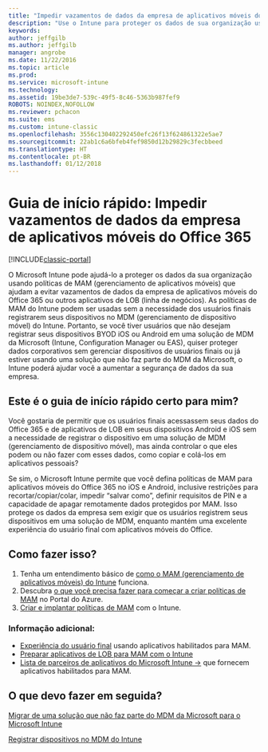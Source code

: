```yaml
---
title: "Impedir vazamentos de dados da empresa de aplicativos móveis do Office 365"
description: "Use o Intune para proteger os dados de sua organização usando políticas de MAM (gerenciamento de aplicativo móvel) que ajudam a evitar vazamentos de dados da empresa de aplicativos móveis do Office 365 ou outros aplicativos de LOB (linha de negócios)."
keywords: 
author: jeffgilb
ms.author: jeffgilb
manager: angrobe
ms.date: 11/22/2016
ms.topic: article
ms.prod: 
ms.service: microsoft-intune
ms.technology: 
ms.assetid: 19be3de7-539c-49f5-8c46-5363b987fef9
ROBOTS: NOINDEX,NOFOLLOW
ms.reviewer: pchacon
ms.suite: ems
ms.custom: intune-classic
ms.openlocfilehash: 3556c130402292450efc26f13f624861322e5ae7
ms.sourcegitcommit: 22ab1c6a6bfeb4fef9850d12b29829c3fecbbeed
ms.translationtype: HT
ms.contentlocale: pt-BR
ms.lasthandoff: 01/12/2018
---
```

# <a name="quick-start-guide-prevent-company-data-leaks-from-office-365-mobile-apps"></a>Guia de início rápido: Impedir vazamentos de dados da empresa de aplicativos móveis do Office 365

[!INCLUDE[classic-portal](../includes/classic-portal.md)]

O Microsoft Intune pode ajudá-lo a proteger os dados da sua organização usando políticas de MAM (gerenciamento de aplicativos móveis) que ajudam a evitar vazamentos de dados da empresa de aplicativos móveis do Office 365 ou outros aplicativos de LOB (linha de negócios). As políticas de MAM do Intune podem ser usadas sem a necessidade dos usuários finais registrarem seus dispositivos no MDM (gerenciamento de dispositivo móvel) do Intune. Portanto, se você tiver usuários que não desejam registrar seus dispositivos BYOD iOS ou Android em uma solução de MDM da Microsoft (Intune, Configuration Manager ou EAS), quiser proteger dados corporativos sem gerenciar dispositivos de usuários finais ou já estiver usando uma solução que não faz parte do MDM da Microsoft, o Intune poderá ajudar você a aumentar a segurança de dados da sua empresa.   

## <a name="is-this-quick-start-guide-right-for-me"></a>Este é o guia de início rápido certo para mim?
Você gostaria de permitir que os usuários finais acessassem seus dados do Office 365 e de aplicativos de LOB em seus dispositivos Android e iOS sem a necessidade de registrar o dispositivo em uma solução de MDM (gerenciamento de dispositivo móvel), mas ainda controlar o que eles podem ou não fazer com esses dados, como copiar e colá-los em aplicativos pessoais?

Se sim, o Microsoft Intune permite que você defina políticas de MAM para aplicativos móveis do Office 365 no iOS e Android, inclusive restrições para recortar/copiar/colar, impedir “salvar como”, definir requisitos de PIN e a capacidade de apagar remotamente dados protegidos por MAM.  Isso protege os dados da empresa sem exigir que os usuários registrem seus dispositivos em uma solução de MDM, enquanto mantém uma excelente experiência do usuário final com aplicativos móveis do Office.

## <a name="how-do-i-do-it"></a>Como fazer isso?
1.  Tenha um entendimento básico de [como o MAM (gerenciamento de aplicativos móveis) do Intune](/intune-classic/deploy-use/protect-app-data-using-mobile-app-management-policies-with-microsoft-intune) funciona.
2.  Descubra [o que você precisa fazer para começar a criar políticas de MAM](/intune-classic/deploy-use/get-ready-to-configure-mobile-app-management-policies-with-microsoft-intune) no Portal do Azure.
3.  [Criar e implantar políticas de MAM](/intune-classic/deploy-use/get-ready-to-configure-mobile-app-management-policies-with-microsoft-intune) com o Intune.

### <a name="additional-information"></a>Informação adicional:
- [Experiência do usuário final](/intune-classic/deploy-use/end-user-experience-for-mam-enabled-apps-with-microsoft-intune) usando aplicativos habilitados para MAM.
- [Preparar aplicativos de LOB para MAM com o Intune](/intune/apps-prepare-mobile-application-management)
- <a href="https://www.microsoft.com/cloud-platform/microsoft-intune-partners" target="_blank"> Lista de parceiros de aplicativos do Microsoft Intune &rarr;</a> que fornecem aplicativos habilitados para MAM.

## <a name="what-should-i-do-next"></a>O que devo fazer em seguida?
[Migrar de uma solução que não faz parte do MDM da Microsoft para o Microsoft Intune](/intune-classic/deploy-use/migrate-to-intune)

[Registrar dispositivos no MDM do Intune](/intune-classic/deploy-use/enroll-devices-in-microsoft-intune)
